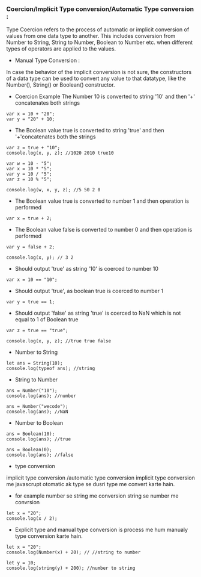 ### Coercion/Implicit Type conversion/Automatic Type conversion :

Type Coercion refers to the process of automatic or implicit conversion of values from one data type to another. This includes conversion from Number to String, String to Number, Boolean to Number etc. when different types of operators are applied to the values.

- Manual Type Conversion :

In case the behavior of the implicit conversion is not sure, the constructors of a data type can be used to convert any value to that datatype, like the Number(), String() or Boolean() constructor.

- Coercion Example
  The Number 10 is converted to
  string '10' and then '+'
  concatenates both strings

```
var x = 10 + "20";
var y = "20" + 10;
```

- The Boolean value true is converted to string 'true' and then '+'concatenates both the strings

```
var z = true + "10";
console.log(x, y, z); //1020 2010 true10
```

```
var w = 10 - "5";
var x = 10 * "5";
var y = 10 / "5";
var z = 10 % "5";

console.log(w, x, y, z); //5 50 2 0
```

- The Boolean value true is converted to number 1 and then operation is performed

```
var x = true + 2;
```

- The Boolean value false is converted to number 0 and then operation is performed

```
var y = false + 2;

console.log(x, y); // 3 2
```

- Should output 'true' as string '10' is coerced to number 10

```
var x = 10 == "10";
```

- Should output 'true', as boolean true is coerced to number 1

```
var y = true == 1;
```

- Should output 'false' as string 'true' is coerced to NaN which is not equal to 1 of Boolean true

```
var z = true == "true";

console.log(x, y, z); //true true false
```

- Number to String

```
let ans = String(10);
console.log(typeof ans); //string
```

- String to Number

```
ans = Number("10");
console.log(ans); //number
```

```
ans = Number("wecode");
console.log(ans); //NaN
```

- Number to Boolean

```
ans = Boolean(10);
console.log(ans); //true
```

```
ans = Boolean(0);
console.log(ans); //false
```

- type conversion

implicit type conversion /automatic type conversion
implicit type conversion me javascrupt otomatic ak type se dusri type me convert karte hain.

- for example
  number se string me conversion
  string se number me convrsion

```
let x = "20";
console.log(x / 2);
```

- Explicit type and manual type conversion is process me hum manualy type conversion karte hain.

```
let x = "20";
console.log(Number(x) + 20); // //string to number
```

```
let y = 10;
console.log(string(y) + 200); //number to string
```
